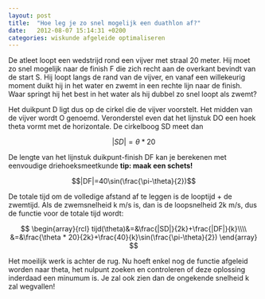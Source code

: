 ```yaml
---
layout: post
title:  "Hoe leg je zo snel mogelijk een duathlon af?"
date:   2012-08-07 15:14:31 +0200
categories: wiskunde afgeleide optimaliseren
---
```

De atleet loopt een wedstrijd rond een vijver met straal 20 meter.  Hij moet zo snel mogelijk naar de finish F die zich recht aan de overkant bevindt van de start S. Hij loopt langs de rand van de vijver, en vanaf een willekeurig moment duikt hij in het water en zwemt in een rechte lijn naar de finish. Waar springt hij het best in het water als hij dubbel zo snel loopt als zwemt?

Het duikpunt D ligt dus op de cirkel die de vijver voorstelt. Het midden van de vijver wordt O genoemd. Veronderstel even dat het lijnstuk DO een hoek theta vormt met de horizontale. De cirkelboog SD meet dan

$$|SD|=\theta * 20$$

De lengte van het lijnstuk duikpunt-finish DF kan je berekenen met eenvoudige driehoeksmeetkunde **tip: maak een schets!**

$$|DF|=40\sin(\frac{\pi-\theta}{2})$$

De totale tijd om de volledige afstand af te leggen is de looptijd + de zwemtijd. Als de zwemsnelheid k m/s is, dan is de loopsnelheid 2k m/s, dus de functie voor de totale tijd wordt:

$$
\begin{array}{rcl}
tijd(\theta)&=&\frac{|SD|}{2k}+\frac{|DF|}{k}\\\\
&=&\frac{\theta * 20}{2k}+\frac{40}{k}\sin(\frac{\pi-\theta}{2})
\end{array}
$$

Het moeilijk werk is achter de rug. Nu hoeft enkel nog de functie afgeleid worden naar theta, het nulpunt zoeken en controleren of deze oplossing inderdaad een minumum is. Je zal ook zien dan de ongekende snelheid k zal wegvallen!
